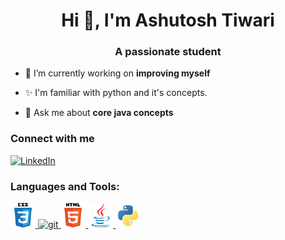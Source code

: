 <h1 align="center">Hi 👋, I'm Ashutosh Tiwari</h1>
<h3 align="center">A passionate student</h3>

- 🔭 I’m currently working on **improving myself**

- ✨ I'm familiar with python and it's concepts.

- 💬 Ask me about **core java concepts**

<h3 align="left">Connect with me</h3>
<p align="left">
  <a href="https://www.linkedin.com/in/ashutosh-tiwari-84a09127b/" target="_blank" rel="noreferrer">
        <img src="https://img.icons8.com/color/48/000000/linkedin.png" alt="LinkedIn" width="40" height="40"/>
    </a>
</p>


<h3 align="left">Languages and Tools:</h3>
<p align="left"> <a href="https://www.w3schools.com/css/" target="_blank" rel="noreferrer"> <img src="https://raw.githubusercontent.com/devicons/devicon/master/icons/css3/css3-original-wordmark.svg" alt="css3" width="40" height="40"/> </a> <a href="https://git-scm.com/" target="_blank" rel="noreferrer"> <img src="https://www.vectorlogo.zone/logos/git-scm/git-scm-icon.svg" alt="git" width="40" height="40"/> </a> <a href="https://www.w3.org/html/" target="_blank" rel="noreferrer"> <img src="https://raw.githubusercontent.com/devicons/devicon/master/icons/html5/html5-original-wordmark.svg" alt="html5" width="40" height="40"/> </a> <a href="https://www.java.com" target="_blank" rel="noreferrer"> <img src="https://raw.githubusercontent.com/devicons/devicon/master/icons/java/java-original.svg" alt="java" width="40" height="40"/> </a> <a href="https://www.python.org" target="_blank" rel="noreferrer"> <img src="https://raw.githubusercontent.com/devicons/devicon/master/icons/python/python-original.svg" alt="python" width="40" height="40"/> </a> </p>
